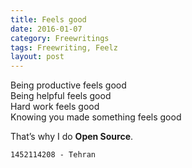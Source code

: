 ```yaml
---
title: Feels good
date: 2016-01-07
category: Freewritings
tags: Freewriting, Feelz
layout: post
---
```


Being productive feels good  
Being helpful feels good  
Hard work feels good  
Knowing you made something feels good  

That’s why I do **Open Source**. 

<!--more-->

```
1452114208 - Tehran  
```
